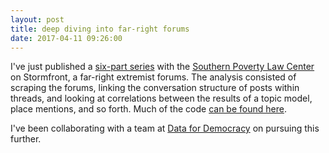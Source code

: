 ```yaml
---
layout: post
title: deep diving into far-right forums
date: 2017-04-11 09:26:00
---
```


I've just published a [six-part series](https://www.splcenter.org/hatewatch/2017/04/03/waning-storm-stormfront-posters-segregated-along-topics-related-race-anti-semitism) with the [Southern Poverty Law Center](https://www.splcenter.org) on Stormfront, a far-right extremist forums. The analysis consisted of scraping the forums, linking the conversation structure of posts within threads, and looking at correlations between the results of a topic model, place mentions, and so forth. Much of the code [can be found here](https://github.com/samzhang111/stormfront-analyses).

I've been collaborating with a team at [Data for Democracy](datafordemocracy.org) on pursuing this further.
